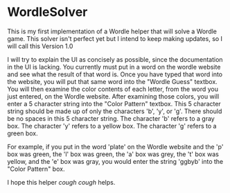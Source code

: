 # WordleSolver
This is my first implementation of a Wordle helper that will solve a Wordle game. This solver isn't perfect yet but I intend to keep making updates, so I will call this Version 1.0

I will try to explain the UI as concisely as possible, since the documentation in the UI is lacking.
You currently must put in a word on the wordle website and see what the result of that word is. 
Once you have typed that word into the website, you will put that same word into the "Wordle Guess" textbox.
You will then examine the color contents of each letter, from the word you just entered, on the Wordle website. 
After examining those colors, you will enter a 5 character string into the "Color Pattern" textbox. This 5 
character string should be made up of only the characters 'b', 'y', or 'g'. There should be no spaces in this 5 
character string. The character 'b' refers to a gray box. The character 'y' refers to a yellow box. The character 
'g' refers to a green box. 

For example, if you put in the word 'plate' on the Wordle website and the 'p' box was green, the 'l' box was
green, the 'a' box was grey, the 't' box was yellow, and the 'e' box was gray, you would enter the string
'ggbyb' into the "Color Pattern" box.

I hope this helper *cough cough* helps.

